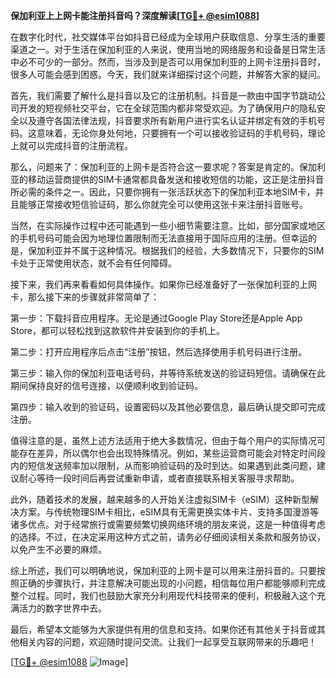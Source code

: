 **保加利亚上上网卡能注册抖音吗？深度解读[[TG💪+ @esim1088](https://t.me/s/esim1088)]**

在数字化时代，社交媒体平台如抖音已经成为全球用户获取信息、分享生活的重要渠道之一。对于生活在保加利亚的人来说，使用当地的网络服务和设备是日常生活中必不可少的一部分。然而，当涉及到是否可以用保加利亚的上网卡注册抖音时，很多人可能会感到困惑。今天，我们就来详细探讨这个问题，并解答大家的疑问。

首先，我们需要了解什么是抖音以及它的注册机制。抖音是一款由中国字节跳动公司开发的短视频社交平台，它在全球范围内都非常受欢迎。为了确保用户的隐私安全以及遵守各国法律法规，抖音要求所有新用户进行实名认证并绑定有效的手机号码。这意味着，无论你身处何地，只要拥有一个可以接收验证码的手机号码，理论上就可以完成抖音的注册流程。

那么，问题来了：保加利亚的上网卡是否符合这一要求呢？答案是肯定的。保加利亚的移动运营商提供的SIM卡通常都具备发送和接收短信的功能，这正是注册抖音所必需的条件之一。因此，只要你拥有一张活跃状态下的保加利亚本地SIM卡，并且能够正常接收短信验证码，那么你就完全可以使用这张卡来注册抖音账号。

当然，在实际操作过程中还可能遇到一些小细节需要注意。比如，部分国家或地区的手机号码可能会因为地理位置限制而无法直接用于国际应用的注册。但幸运的是，保加利亚并不属于这种情况。根据我们的经验，大多数情况下，只要你的SIM卡处于正常使用状态，就不会有任何障碍。

接下来，我们再来看看如何具体操作。如果你已经准备好了一张保加利亚的上网卡，那么接下来的步骤就非常简单了：

第一步：下载抖音应用程序。无论是通过Google Play Store还是Apple App Store，都可以轻松找到这款软件并安装到你的手机上。

第二步：打开应用程序后点击“注册”按钮，然后选择使用手机号码进行注册。

第三步：输入你的保加利亚电话号码，并等待系统发送的验证码短信。请确保在此期间保持良好的信号连接，以便顺利收到验证码。

第四步：输入收到的验证码，设置密码以及其他必要信息，最后确认提交即可完成注册。

值得注意的是，虽然上述方法适用于绝大多数情况，但由于每个用户的实际情况可能存在差异，所以偶尔也会出现特殊情况。例如，某些运营商可能会对特定时间段内的短信发送频率加以限制，从而影响验证码的及时到达。如果遇到此类问题，建议耐心等待一段时间后再尝试重新申请，或者直接联系相关客服寻求帮助。

此外，随着技术的发展，越来越多的人开始关注虚拟SIM卡（eSIM）这种新型解决方案。与传统物理SIM卡相比，eSIM具有无需更换实体卡片、支持多国漫游等诸多优点。对于经常旅行或需要频繁切换网络环境的朋友来说，这是一种值得考虑的选择。不过，在决定采用这种方式之前，请务必仔细阅读相关条款和服务协议，以免产生不必要的麻烦。

综上所述，我们可以明确地说，保加利亚的上网卡是可以用来注册抖音的。只要按照正确的步骤执行，并注意解决可能出现的小问题，相信每位用户都能够顺利完成整个过程。同时，我们也鼓励大家充分利用现代科技带来的便利，积极融入这个充满活力的数字世界中去。

最后，希望本文能够为大家提供有用的信息和支持。如果你还有其他关于抖音或其他相关内容的问题，欢迎随时提问交流。让我们一起享受互联网带来的乐趣吧！

[[TG💪+ @esim1088](https://t.me/s/esim1088) ![Image](https://i.postimg.cc/4NQfJmqS/Snipaste-2025-05-13-00-14-12.png)]